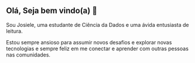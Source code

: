 ## Olá, Seja bem vindo(a) 👋

Sou Josiele, uma estudante de Ciência da Dados e uma ávida entusiasta de leitura.

Estou sempre ansioso para assumir novos desafios e explorar novas tecnologias e sempre feliz em me conectar e aprender com outras pessoas nas comunidades.

  
